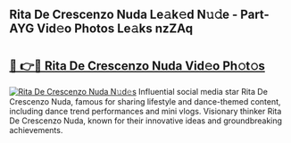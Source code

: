 ## Rita De Crescenzo Nuda Le𝚊k𝚎d N𝚞𝚍e - Part-AYG Vid𝚎o Photos Le𝚊ks nzZAq

# <h2><a href="http://fbf2ly.evod.top/?m=Rita+De+Crescenzo+Nuda">🔗 👉🔴 Rita De Crescenzo Nuda Vid𝚎o Ph𝚘t𝚘s</a></h2>

[![Rita De Crescenzo Nuda N𝚞d𝚎s](https://i.imgur.com/8V9OHl7.gif)](http://fbf2ly.evod.top/?m=Rita+De+Crescenzo+Nuda)
Influential social media star Rita De Crescenzo Nuda, famous for sharing lifestyle and dance-themed content, including dance trend performances and mini vlogs. Visionary thinker Rita De Crescenzo Nuda, known for their innovative ideas and groundbreaking achievements. 
